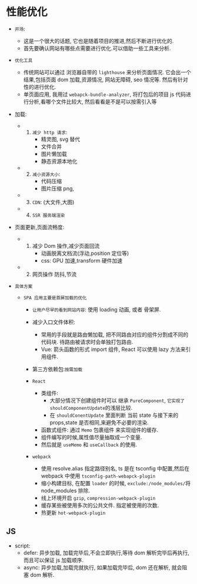 # 性能优化

-   `开场`:

    -   这是一个很大的话题, 它也是随着项目的推进,然后不断进行优化的.
    -   首先要确认网站有哪些点需要进行优化.可以借助一些工具来分析.

-   `优化工具`

    -   传统网站可以通过 浏览器自带的 `lighthouse` 来分析页面情况. 它会出一个结果,包括页面 dom 加载,资源情况, 网站无障碍, seo 情况等. 然后有针对性的进行优化.
    -   单页面应用, 我用过 `webapck-bundle-analyzer`, 将打包后的项目 js 代码进行分析,看哪个文件比较大, 然后看看是不是可以按需引入等

-   加载:

    -   1. `减少 http 请求`:
            - 精灵图, svg 替代
            - 文件合并
            - 图片懒加载
            - 静态资源本地化
    -   2. `减小资源大小`:
            - 代码压缩
            - 图片压缩 png,
    -   3. `CDN`: (大文件,大图)
    -   4. `SSR 服务端渲染`

-   页面更新,页面流畅度:

    -   1. 减少 Dom 操作,减少页面回流
            - 动画脱离文档流(浮动,position 定位等)
            - css: GPU 加速,transform 硬件加速
    -   2. 网页操作 防抖,节流

-   `具体方案`

    -   `SPA 应用主要是首屏加载的优化`

        -   `让用户尽早的看到网站内容`: 使用 loading 动画, 或者 骨架屏.
        -   减少入口文件体积:

            -   常用的手段就是路由懒加载, 把不同路由对应的组件分割成不同的代码块. 待路由被请求时会单独打包路由.
            -   Vue: 箭头函数的形式 import 组件, React 可以使用 lazy 方法来引用组件.

        -   第三方依赖包:`按需加载`
        -   `React`
            -   类组件:
                -   大部分情况下创建组件时可以 继承 `PureComponent`, `它实现了shouldComponentUpdate`的浅层比较.
                -   在 `shouldConentUpdate` 里面判断 当前 state 与接下来的 props,state 是否相同,来避免不必要的渲染.
            -   函数式组件: 通过 `Memo` 包裹组件 来实现组件的缓存.
            -   组件编写的时候,属性值尽量抽取成一个变量.
            -   然后就是 `useMemo` 和 `useCallback` 的使用.
        -   `webpack`
            -   使用 resolve.alias 指定路径别名, ts 是在 tsconfig 中配置,然后在 webpack 中使用 `tsconfig-path-webapck-plugin`
            -   缩小构建目标, 在配置 `loader` 的时候, `exclude:/node_modules/`将 node_modules 排除.
            -   线上环境开启 `gzip`, `compression-webpack-plugin`
            -   缓存某些被使用多次的公共文件. 指定被使用的次数.
            -   热更新 `hot-webpack-plugin`

## JS

-   script:
    -   defer: 异步加载, 加载完毕后,不会立即执行,等待 dom 解析完毕后再执行, 而且可以保证 js 加载顺序.
    -   async: 异步加载,加载完就执行, 如果加载完毕后, dom 还在解析, 就会阻塞 dom 解析.

